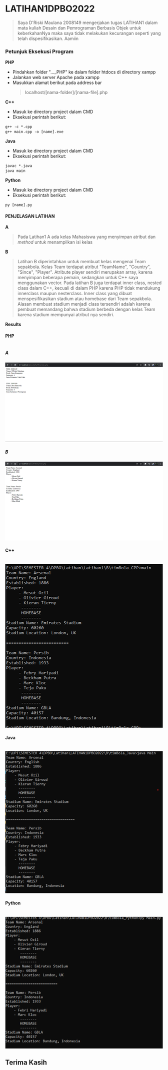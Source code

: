 # LATIHAN1DPBO2022

> Saya D'Riski Maulana 2008149 mengerjakan tugas LATIHAN1 dalam mata kuliah Desain dan Pemrograman Berbasis Objek untuk keberkahanNya maka saya tidak melakukan kecurangan seperti yang telah dispesifikasikan. Aamiin

### Petunjuk Eksekusi Program

**PHP**
- Pindahkan folder "..._PHP" ke dalam folder htdocs di directory xampp
- Jalankan web server Apache pada xampp
- Masukkan alamat berikut pada address bar 
  > localhost/[nama-folder]/[nama-file].php


**C++**
- Masuk ke directory project dalam CMD
- Eksekusi perintah berikut:
 ```
g++ -c *.cpp
g++ main.cpp -o [name].exe
```

**Java**
- Masuk ke directory project dalam CMD
- Eksekusi perintah berikut:
```
javac *.java
java main
```

**Python**
- Masuk ke directory project dalam CMD
- Eksekusi perintah berikut:
```
py [name].py
```

#### PENJELASAN LATIHAN
**A**
> Pada Latihan1 A ada kelas Mahasiswa yang menyimpan atribut dan *method* untuk menampilkan isi kelas

**B**
> Latihan B diperintahkan untuk membuat kelas mengenai Team sepakbola. Kelas Team terdapat atribut "TeamName", "Country", "Since", "Player". Atribute player sendiri merupakan array, karena menyimpan beberapa pemain, sedangkan untuk C++ saya menggunakan vector. Pada latihan B juga terdapat inner class, nested class dalam C++, kecuali di  dalam PHP karena PHP tidak mendukung innerclass maupun nesterclass. Inner class yang dibuat menspesifikasikan stadium atau homebase dari Team sepakbola. Alasan membuat stadium menjadi class tersendiri adalah karena pembuat memandang bahwa stadium berbeda dengan kelas Team karena stadium mempunyai atribut nya sendiri.


**Results**

#### PHP <br> <br>
##### A
![alt text](https://github.com/driskimaulana/LATIHAN1DPBO2022/blob/main/Screenshot/LatihanA.png)

##### B
![alt text](https://github.com/driskimaulana/LATIHAN1DPBO2022/blob/main/Screenshot/LatihanB_PHP.png)

#### C++ <br> <br>
![alt text](https://github.com/driskimaulana/LATIHAN1DPBO2022/blob/main/Screenshot/LatihanB_C++.png)

#### Java <br> <br>
![alt text](https://github.com/driskimaulana/LATIHAN1DPBO2022/blob/main/Screenshot/LatihanB_Java.png)

#### Python <br> <br>
![alt text](https://github.com/driskimaulana/LATIHAN1DPBO2022/blob/main/Screenshot/LatihanB_Python.png)


## Terima Kasih


